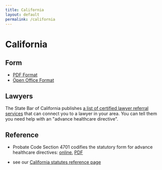 ```yaml
---
title: California
layout: default
permalink: /california
---
```


# California

## Form

- [PDF Format](/resources/california/statutory-form.pdf)
- [Open Office Format](/resources/california/statutory-form.odt)

## Lawyers

The State Bar of California publishes [a list of certified lawyer referral services](https://www.calbar.ca.gov/Public/Need-Legal-Help/Lawyer-Referral-Service) that can connect you to a lawyer in your area.  You can tell them you need help with an "advance healthcare directive".

## Reference

- Probate Code Section 4701 codifies the statutory form for advance healthcare directives: [online](https://leginfo.legislature.ca.gov/faces/codes_displaySection.xhtml?sectionNum=4701.&lawCode=PROB), [PDF](/resources/california/probate-4701.pdf)

- see our [California statutes reference page](/california-statutes)

